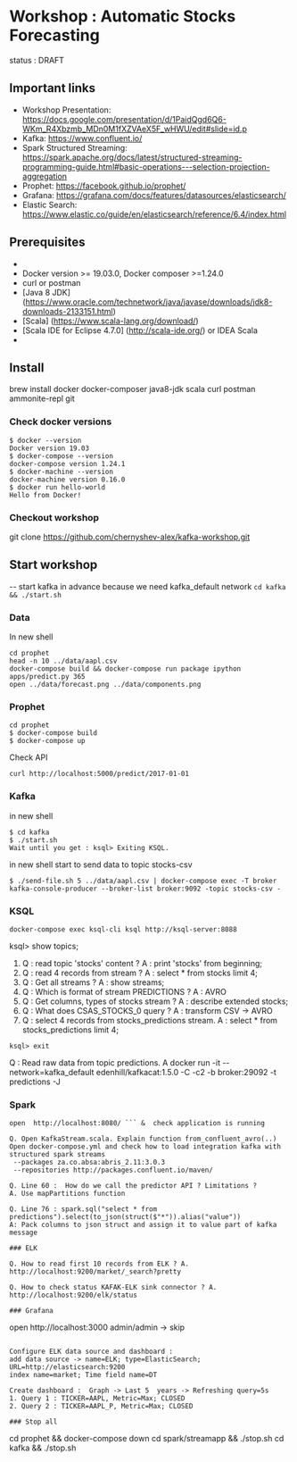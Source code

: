# Workshop : Automatic Stocks Forecasting  

status : DRAFT

## Important links

- Workshop Presentation: https://docs.google.com/presentation/d/1PaidQgd6Q6-WKm_R4Xbzmb_MDn0M1fXZVAeX5F_wHWU/edit#slide=id.p
- Kafka: https://www.confluent.io/
- Spark Structured Streaming: https://spark.apache.org/docs/latest/structured-streaming-programming-guide.html#basic-operations---selection-projection-aggregation
- Prophet: https://facebook.github.io/prophet/
- Grafana: https://grafana.com/docs/features/datasources/elasticsearch/
- Elastic Search: https://www.elastic.co/guide/en/elasticsearch/reference/6.4/index.html

## Prerequisites  
- 
- Docker version >= 19.03.0, Docker composer >=1.24.0
- curl or postman
- [Java 8 JDK]  (https://www.oracle.com/technetwork/java/javase/downloads/jdk8-downloads-2133151.html)
- [Scala] (https://www.scala-lang.org/download/)  
- [Scala IDE for Eclipse 4.7.0] (http://scala-ide.org/)  or IDEA Scala
- 

## Install

brew install docker docker-composer java8-jdk scala curl postman ammonite-repl git

### Check docker versions

```
$ docker --version
Docker version 19.03
$ docker-compose --version
docker-compose version 1.24.1
$ docker-machine --version
docker-machine version 0.16.0
$ docker run hello-world
Hello from Docker!
```

### Checkout workshop
git clone https://github.com/chernyshev-alex/kafka-workshop.git

## Start workshop

-- start kafka in advance because we need kafka_default network
``` cd kafka && ./start.sh ```

### Data

In new shell 
```
cd prophet
head -n 10 ../data/aapl.csv
docker-compose build && docker-compose run package ipython apps/predict.py 365
open ../data/forecast.png ../data/components.png
```

### Prophet

```
cd prophet
$ docker-compose build
$ docker-compose up
```
Check API 
```
curl http://localhost:5000/predict/2017-01-01
```

### Kafka
in new shell 
```
$ cd kafka
$ ./start.sh
Wait until you get : ksql> Exiting KSQL.
```

in new shell start to send data to topic  stocks-csv 
```
$ ./send-file.sh 5 ../data/aapl.csv | docker-compose exec -T broker kafka-console-producer --broker-list broker:9092 -topic stocks-csv - 
```

### KSQL 
```
docker-compose exec ksql-cli ksql http://ksql-server:8088
```

ksql> show topics;
1. Q : read topic 'stocks' content  ?  A : print 'stocks' from beginning; 
2. Q : read 4 records from stream ?  A : select * from stocks limit 4; 
3. Q : Get all streams ? A : show streams; 
4. Q : Which is format of stream PREDICTIONS ? A : AVRO
5. Q : Get columns, types of stocks stream ? A : describe extended stocks;
6. Q : What does CSAS_STOCKS_0 query ? A : transform CSV -> AVRO
7. Q : select 4 records from stocks_predictions stream.    A : select * from stocks_predictions limit 4;

```ksql> exit```

Q : Read raw data from topic predictions. 
A  docker run -it --network=kafka_default edenhill/kafkacat:1.5.0 -C -c2 -b broker:29092 -t predictions -J

### Spark

```cd spark/streamapp && ./start.sh
open  http://localhost:8080/ ``` &  check application is running

Q. Open KafkaStream.scala. Explain function from_confluent_avro(..)
Open docker-compose.yml and check how to load integration kafka with structured spark streams
 --packages za.co.absa:abris_2.11:3.0.3
 --repositories http://packages.confluent.io/maven/

Q. Line 60 :  How do we call the predictor API ? Limitations ? 
A. Use mapPartitions function

Q. Line 76 : spark.sql("select * from predictions").select(to_json(struct($"*")).alias("value"))
A: Pack columns to json struct and assign it to value part of kafka message

### ELK

Q. How to read first 10 records from ELK ? A. http://localhost:9200/market/_search?pretty

Q. How to check status KAFAK-ELK sink connector ? A. http://localhost:9200/elk/status

### Grafana
```
open http://localhost:3000  admin/admin -> skip
```

Configure ELK data source and dashboard :
add data source -> name=ELK; type=ElasticSearch; URL=http://elasticsearch:9200
index name=market; Time field name=DT

Create dashboard :  Graph -> Last 5  years -> Refreshing query=5s
1. Query 1 : TICKER=AAPL, Metric=Max; CLOSED
2. Query 2 : TICKER=AAPL_P, Metric=Max; CLOSED

### Stop all

```
cd prophet && docker-compose down
cd spark/streamapp && ./stop.sh
cd kafka && ./stop.sh
```

